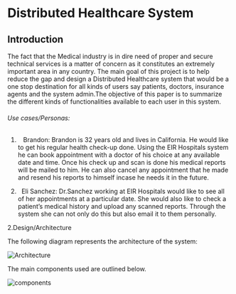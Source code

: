 # Distributed Healthcare System

## Introduction
The fact that the Medical industry is in dire need of proper and secure technical services is a matter of concern as it constitutes an extremely important area in any country. The main goal of this project is to help reduce the gap and design a Distributed Healthcare system that would be a one stop destination for all kinds of users say patients, doctors, insurance agents and the system admin.The objective of this paper is to summarize the different kinds of functionalities available to each user in this system.

###### Use cases/Personas:

1.    Brandon: Brandon is 32 years old and lives in California. He would like to get his regular health check-up done. Using the EIR Hospitals system he can book appointment with a doctor of his choice at any available date and time. Once his check up and scan is done his medical reports will be mailed to him. He can also cancel any appointment that he made and resend his reports to himself incase he needs it in the future.

2.   Eli Sanchez: Dr.Sanchez working at EIR Hospitals would like to see all of her appointments at a particular date. She would also like to check a patient’s medical history and upload any scanned reports. Through the system she can not only do this but also email it to them personally.

2.Design/Architecture

The following diagram represents the architecture of the system:

![Architecture]()

The main components used are outlined below.

![components]()
